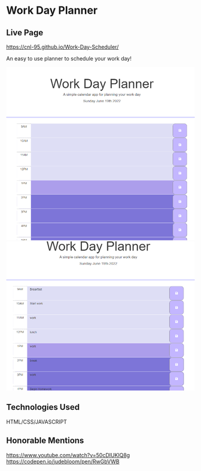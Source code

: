 # Work Day Planner

## Live Page
https://cnl-95.github.io/Work-Day-Scheduler/

An easy to use planner to schedule your work day!



![Screen Shot](https://github.com/cnl-95/Work-Day-Scheduler/blob/main/imgs/main-page.png?raw=true)
![Screen Shot](https://github.com/cnl-95/Work-Day-Scheduler/blob/main/imgs/sample.png?raw=true)

## Technologies Used

HTML/CSS/JAVASCRIPT

## Honorable Mentions

https://www.youtube.com/watch?v=50cDIUKlQ8g
https://codepen.io/judebloom/pen/RwGbVWB
 

